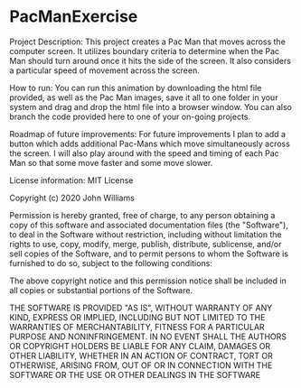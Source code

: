 # PacManExercise
Project Description: This project creates a Pac Man that moves across the computer screen. It utilizes boundary criteria to determine when the Pac Man should turn around once it hits the side of the screen. It also considers a particular speed of movement across the screen.

How to run: You can run this animation by downloading the html file provided, as well as the Pac Man images, save it all to one folder in your system and drag and drop the html file into a browser window. You can also branch the code provided here to one of your on-going projects.

Roadmap of future improvements:
For future improvements I plan to add a button which adds additional Pac-Mans which move simultaneously across the screen. I will also play around with the speed and timing of each Pac Man so that some move faster and some move slower. 

License information:
MIT License

Copyright (c) 2020 John Williams

Permission is hereby granted, free of charge, to any person obtaining a copy of this software and associated documentation files (the "Software"), to deal in the Software without restriction, including without limitation the rights to use, copy, modify, merge, publish, distribute, sublicense, and/or sell copies of the Software, and to permit persons to whom the Software is furnished to do so, subject to the following conditions:

The above copyright notice and this permission notice shall be included in all copies or substantial portions of the Software.

THE SOFTWARE IS PROVIDED "AS IS", WITHOUT WARRANTY OF ANY KIND, EXPRESS OR IMPLIED, INCLUDING BUT NOT LIMITED TO THE WARRANTIES OF MERCHANTABILITY, FITNESS FOR A PARTICULAR PURPOSE AND NONINFRINGEMENT. IN NO EVENT SHALL THE AUTHORS OR COPYRIGHT HOLDERS BE LIABLE FOR ANY CLAIM, DAMAGES OR OTHER LIABILITY, WHETHER IN AN ACTION OF CONTRACT, TORT OR OTHERWISE, ARISING FROM, OUT OF OR IN CONNECTION WITH THE SOFTWARE OR THE USE OR OTHER DEALINGS IN THE SOFTWARE
